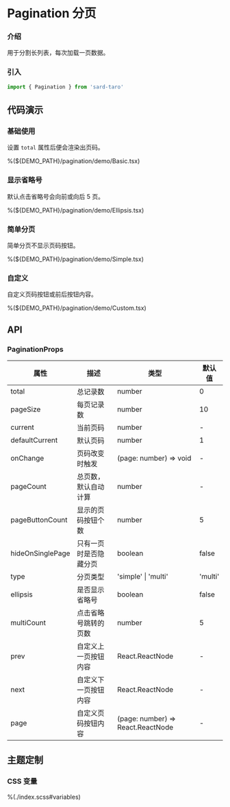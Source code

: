 # Pagination 分页

### 介绍

用于分割长列表，每次加载一页数据。

### 引入

```ts
import { Pagination } from 'sard-taro'
```

## 代码演示

### 基础使用

设置 `total` 属性后便会渲染出页码。

%(${DEMO_PATH}/pagination/demo/Basic.tsx)

### 显示省略号

默认点击省略号会向前或向后 5 页。

%(${DEMO_PATH}/pagination/demo/Ellipsis.tsx)

### 简单分页

简单分页不显示页码按钮。

%(${DEMO_PATH}/pagination/demo/Simple.tsx)

### 自定义

自定义页码按钮或前后按钮内容。

%(${DEMO_PATH}/pagination/demo/Custom.tsx)

## API

### PaginationProps

| 属性             | 描述                   | 类型                              | 默认值  |
| ---------------- | ---------------------- | --------------------------------- | ------- |
| total            | 总记录数               | number                            | 0       |
| pageSize         | 每页记录数             | number                            | 10      |
| current          | 当前页码               | number                            | -       |
| defaultCurrent   | 默认页码               | number                            | 1       |
| onChange         | 页码改变时触发         | (page: number) => void            | -       |
| pageCount        | 总页数，默认自动计算   | number                            | -       |
| pageButtonCount  | 显示的页码按钮个数     | number                            | 5       |
| hideOnSinglePage | 只有一页时是否隐藏分页 | boolean                           | false   |
| type             | 分页类型               | 'simple' \| 'multi'               | 'multi' |
| ellipsis         | 是否显示省略号         | boolean                           | false   |
| multiCount       | 点击省略号跳转的页数   | number                            | 5       |
| prev             | 自定义上一页按钮内容   | React.ReactNode                   | -       |
| next             | 自定义下一页按钮内容   | React.ReactNode                   | -       |
| page             | 自定义页码按钮内容     | (page: number) => React.ReactNode | -       |

## 主题定制

### CSS 变量

%(./index.scss#variables)
